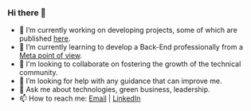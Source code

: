 ### Hi there 👋 

- 🔭 I’m currently working on developing projects, some of which are published [here](https://github.com/MoMakkawi?tab=repositories).
- 🌱 I’m currently learning to develop a Back-End professionally from a [Meta point of view](https://www.coursera.org/professional-certificates/meta-back-end-developer?utm_source=meta&utm_medium=institutions&utm_campaign=metalp_backendcert&fbclid=IwAR0g3xk2krC1rLYnPHrLTg6Y-ug5t4TQ6rbKqlL8mUbkZblZ3NKdH7ALSWE).
- 👯 I'm looking to collaborate on fostering the growth of the technical community.
- 🤔 I’m looking for help with any guidance that can improve me.
- 💬 Ask me about technologies, green business, leadership.
- 📫 How to reach me: [Email](mailto:Mohamad.Makkawi@outlook.com) | [LinkedIn](https://www.linkedin.com/in/momakkawi/)
